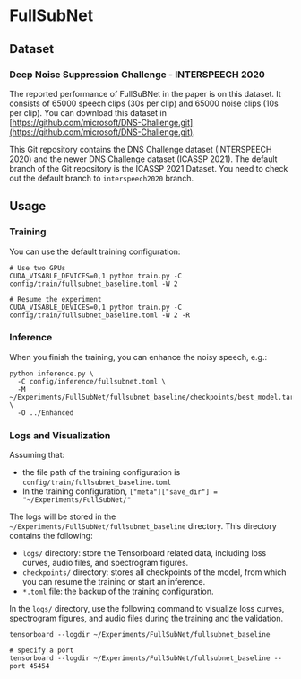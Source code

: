 # FullSubNet

## Dataset

### Deep Noise Suppression Challenge - INTERSPEECH 2020

The reported performance of FullSuBNet in the paper is on this dataset. It consists of 65000 speech clips (30s per clip) and 65000 noise clips (10s
per clip). You can download this dataset in [https://github.com/microsoft/DNS-Challenge.git](https://github.com/microsoft/DNS-Challenge.git).

This Git repository contains the DNS Challenge dataset (INTERSPEECH 2020) and the newer DNS Challenge dataset (ICASSP 2021). The default branch of the
Git repository is the ICASSP 2021 Dataset. You need to check out the default branch to `interspeech2020` branch.

## Usage

### Training

You can use the default training configuration:

```shell
# Use two GPUs
CUDA_VISABLE_DEVICES=0,1 python train.py -C config/train/fullsubnet_baseline.toml -W 2

# Resume the experiment
CUDA_VISABLE_DEVICES=0,1 python train.py -C config/train/fullsubnet_baseline.toml -W 2 -R
```

### Inference

When you finish the training, you can enhance the noisy speech, e.g.:

```shell
python inference.py \
  -C config/inference/fullsubnet.toml \
  -M ~/Experiments/FullSubNet/fullsubnet_baseline/checkpoints/best_model.tar \
  -O ../Enhanced
```

### Logs and Visualization

Assuming that:

- the file path of the training configuration is `config/train/fullsubnet_baseline.toml`
- In the training configuration, `["meta"]["save_dir"] = "~/Experiments/FullSubNet/"`

The logs will be stored in the `~/Experiments/FullSubNet/fullsubnet_baseline` directory. This directory contains the following:

- `logs/` directory: store the Tensorboard related data, including loss curves, audio files, and spectrogram figures.
- `checkpoints/` directory: stores all checkpoints of the model, from which you can resume the training or start an inference.
- `*.toml` file: the backup of the training configuration.

In the `logs/` directory, use the following command to visualize loss curves, spectrogram figures, and audio files during the training and the
validation.

```shell
tensorboard --logdir ~/Experiments/FullSubNet/fullsubnet_baseline

# specify a port
tensorboard --logdir ~/Experiments/FullSubNet/fullsubnet_baseline --port 45454
```
